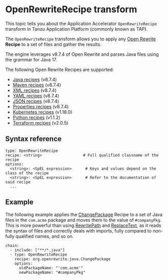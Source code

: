 # OpenRewriteRecipe transform

This topic tells you about the Application Accelerator `OpenRewriteRecipe` transform in Tanzu Application Platform (commonly known as TAP).

The `OpenRewriteRecipe` transform allows you to apply any [Open Rewrite](https://docs.openrewrite.org/)
**Recipe** to a set of files and gather the results.

The engine leverages v8.7.4 of Open Rewrite and parses Java files using the grammar for Java 17.

The following Open Rewrite Recipes are supported:

- [Java recipes](https://docs.openrewrite.org/recipes/java) (v8.7.4)
- [Maven recipes](https://docs.openrewrite.org/recipes/maven) (v8.7.4)
- [XML recipes](https://docs.openrewrite.org/recipes/xml) (v8.7.4)
- [YAML recipes](https://docs.openrewrite.org/recipes/yaml) (v8.7.4)
- [JSON recipes](https://docs.openrewrite.org/recipes/json) (v8.7.4)
- [Properties recipes](https://docs.openrewrite.org/recipes/properties) (v8.7.4)
- [Kubernetes recipes](https://docs.openrewrite.org/recipes/kubernetes) (v1.18.0)
- [Python recipes](https://docs.openrewrite.org/recipes/python) (v1.1.2)
- [Terraform recipes](https://docs.openrewrite.org/recipes/terraform) (v2.0.5)

## <a id="syntax-ref"></a>Syntax reference

```console
type: OpenRewriteRecipe
recipe: <string>                  # Full qualified classname of the recipe
options:
  <string>: <SpEL expression>      # Keys and values depend on the class of the recipe
  <string>: <SpEL expression>      # Refer to the documentation of said recipe
  ...
```

## <a id="example"></a>Example

The following example applies the [ChangePackage](https://docs.openrewrite.org/reference/recipes/java/changepackage)
Recipe to a set of Java files in the `com.acme` package and moves them to the value
of `#companyPkg`. This is more powerful than using [RewritePath](rewrite-path.md)
and [ReplaceText](replace-text.md), as it reads the syntax of files and
correctly deals with imports, fully compared to non-fully qualified names, and so on.

```console
chain:
  - include: ["**/*.java"]
  - type: OpenRewriteRecipe
    recipe: org.openrewrite.java.ChangePackage
    options:
      oldPackageName: "'com.acme'"
      newPackageName: "#companyPkg"
```

<!-- ![image](open-rewrite-recipe.svg.svg) -->
